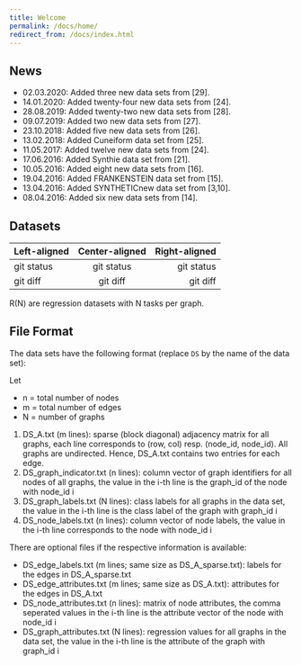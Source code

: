 ```yaml
---
title: Welcome
permalink: /docs/home/
redirect_from: /docs/index.html
---
```

## News

* 02.03.2020: Added three new data sets from [29].
* 14.01.2020: Added twenty-four new data sets from [24].
* 28.08.2019: Added twenty-two new data sets from [28].
* 09.07.2019: Added two new data sets from [27].
* 23.10.2018: Added five new data sets from [26].
* 13.02.2018: Added Cuneiform data set from [25].
* 11.05.2017: Added twelve new data sets from [24].
* 17.06.2016: Added Synthie data set from [21].
* 10.05.2016: Added eight new data sets from [16].
* 19.04.2016: Added FRANKENSTEIN data set from [15].
* 13.04.2016: Added SYNTHETICnew data set from [3,10].
* 08.04.2016: Added six new data sets from [14].


## Datasets

| Left-aligned | Center-aligned | Right-aligned |
| :---         |     :---:      |          ---: |
| git status   | git status     | git status    |
| git diff     | git diff       | git diff      |


R(N) are regression datasets with N tasks per graph.

## File Format

The data sets have the following format (replace `DS` by the name of the data set):

Let

* n = total number of nodes
* m = total number of edges
* N = number of graphs

1. DS_A.txt (m lines): sparse (block diagonal) adjacency matrix for all graphs, each line corresponds to (row, col) resp. (node_id, node_id). All graphs are undirected. Hence, DS_A.txt contains two entries for each edge.
2. DS_graph_indicator.txt (n lines): column vector of graph identifiers for all nodes of all graphs, the value in the i-th line is the graph_id of the node with node_id i
3. DS_graph_labels.txt (N lines): class labels for all graphs in the data set, the value in the i-th line is the class label of the graph with graph_id i
4. DS_node_labels.txt (n lines): column vector of node labels, the value in the i-th line corresponds to the node with node_id i

There are optional files if the respective information is available:

* DS_edge_labels.txt (m lines; same size as DS_A_sparse.txt): labels for the edges in DS_A_sparse.txt
* DS_edge_attributes.txt (m lines; same size as DS_A.txt): attributes for the edges in DS_A.txt
* DS_node_attributes.txt (n lines): matrix of node attributes, the comma seperated values in the i-th line is the attribute vector of the node with node_id i
* DS_graph_attributes.txt (N lines): regression values for all graphs in the data set, the value in the i-th line is the attribute of the graph with graph_id i
